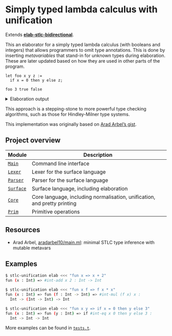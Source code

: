 # Simply typed lambda calculus with unification

Extends [**elab-stlc-bidirectional**](../elab-stlc-bidirectional).

This an elaborator for a simply typed lambda calculus (with booleans and integers)
that allows programmers to omit type annotations. This is done by inserting
_metavariables_ that stand-in for unknown types during elaboration. These are
later updated based on how they are used in other parts of the program.

<!-- $MDX file=examples/readme.txt -->
```
let foo x y z :=
  if x = 0 then y else z;

foo 3 true false
```

<details>
<summary>Elaboration output</summary>

<!-- $MDX file=examples/readme.stdout -->
```
let foo : Int -> Bool -> Bool -> Bool :=
  fun (x : Int) => fun (y : Bool) => fun (z : Bool) =>
    if #int-eq x 0 then y else z;
foo 3 true false : Bool
```

</details>

This approach is a stepping-stone to more powerful type checking algorithms,
such as those for Hindley-Milner type systems.

This implementation was originally based on [Arad Arbel’s gist](https://gist.github.com/aradarbel10/837aa65d2f06ac6710c6fbe479909b4c).

## Project overview

| Module        | Description                             |
| ------------- | --------------------------------------- |
| [`Main`]      | Command line interface                  |
| [`Lexer`]     | Lexer for the surface language          |
| [`Parser`]    | Parser for the surface language         |
| [`Surface`]   | Surface language, including elaboration |
| [`Core`]      | Core language, including normalisation, unification, and pretty printing |
| [`Prim`]      | Primitive operations                    |

[`Main`]: ./main.ml
[`Lexer`]: ./lexer.ml
[`Parser`]: ./parser.mly
[`Surface`]: ./surface.ml
[`Core`]: ./core.ml
[`Prim`]: ./prim.ml

## Resources

- Arad Arbel, [aradarbel10/main.ml](https://gist.github.com/aradarbel10/837aa65d2f06ac6710c6fbe479909b4c):
  minimal STLC type inference with mutable metavars

## Examples

```sh
$ stlc-unification elab <<< "fun x => x + 2"
fun (x : Int) => #int-add x 2 : Int -> Int
```

```sh
$ stlc-unification elab <<< "fun x f => f x * x"
fun (x : Int) => fun (f : Int -> Int) => #int-mul (f x) x :
  Int -> (Int -> Int) -> Int
```

```sh
$ stlc-unification elab <<< "fun x y => if x = 0 then y else 3"
fun (x : Int) => fun (y : Int) => if #int-eq x 0 then y else 3 :
  Int -> Int -> Int
```

More examples can be found in [`tests.t`](tests.t).
